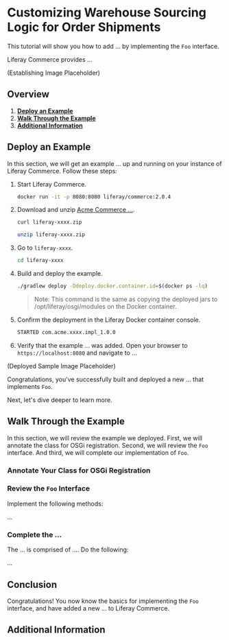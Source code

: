 # Customizing Warehouse Sourcing Logic for Order Shipments

This tutorial will show you how to add ... by implementing the `Foo` interface.

<Introduce the thing> Liferay Commerce provides ...

(Establishing Image Placeholder)

## Overview

1. [**Deploy an Example**](#deploy-an-example)
1. [**Walk Through the Example**](#walk-through-the-example)
1. [**Additional Information**](#additional-information)

## Deploy an Example

In this section, we will get an example ... up and running on your instance of Liferay Commerce. Follow these steps:

1. Start Liferay Commerce.

    ```bash
    docker run -it -p 8080:8080 liferay/commerce:2.0.4
    ```

1. Download and unzip [Acme Commerce ...]().

    ```bash
    curl liferay-xxxx.zip
    ```

    ```bash
    unzip liferay-xxxx.zip
    ```

1. Go to `liferay-xxxx`.

    ```bash
    cd liferay-xxxx
    ```

1. Build and deploy the example.

    ```bash
    ./gradlew deploy -Ddeploy.docker.container.id=$(docker ps -lq)
    ```

    >Note: This command is the same as copying the deployed jars to /opt/liferay/osgi/modules on the Docker container.

1. Confirm the deployment in the Liferay Docker container console.

    ```bash
    STARTED com.acme.xxxx.impl_1.0.0
    ```

1. Verify that the example ... was added. Open your browser to `https://localhost:8080` and navigate to ...

(Deployed Sample Image Placeholder)

Congratulations, you've successfully built and deployed a new ... that implements `Foo`.

Next, let's dive deeper to learn more.

## Walk Through the Example

In this section, we will review the example we deployed. First, we will annotate the class for OSGi registration. Second, we will review the `Foo` interface. And third, we will complete our implementation of `Foo`.

### Annotate Your Class for OSGi Registration

### Review the `Foo` Interface

Implement the following methods:

...

### Complete the ...

The ... is comprised of .... Do the following:

...

## Conclusion

Congratulations! You now know the basics for implementing the `Foo` interface, and have added a new ... to Liferay Commerce.

## Additional Information
